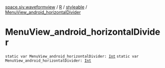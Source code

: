 [space.siy.waveformview](../../index.md) / [R](../index.md) / [styleable](index.md) / [MenuView_android_horizontalDivider](./-menu-view_android_horizontal-divider.md)

# MenuView_android_horizontalDivider

`static var MenuView_android_horizontalDivider: `[`Int`](https://kotlinlang.org/api/latest/jvm/stdlib/kotlin/-int/index.html)
`static var MenuView_android_horizontalDivider: `[`Int`](https://kotlinlang.org/api/latest/jvm/stdlib/kotlin/-int/index.html)